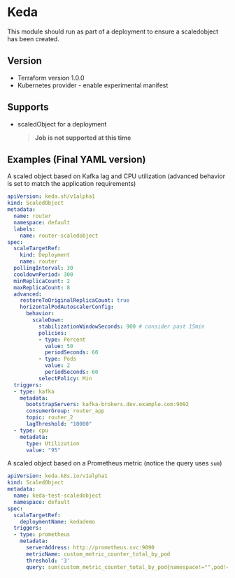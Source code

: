 # Keda

This module should run as part of a deployment to ensure a scaledobject has been created.

## Version

* Terraform version 1.0.0
* Kubernetes provider - enable experimental manifest

## Supports

* scaledObject for a deployment
  > **Job is not supported at this time**

## Examples (Final YAML version)

A scaled object based on Kafka lag and CPU utilization (advanced behavior is set to match the application requirements)

```yaml
apiVersion: keda.sh/v1alpha1
kind: ScaledObject
metadata:
  name: router
  namespace: default
  labels:
    name: router-scaledobject
spec:
  scaleTargetRef:
    kind: Deployment
    name: router
  pollingInterval: 30
  cooldownPeriod: 300
  minReplicaCount: 2
  maxReplicaCount: 8
  advanced:
    restoreToOriginalReplicaCount: true
    horizontalPodAutoscalerConfig:
      behavior:
        scaleDown:
          stabilizationWindowSeconds: 900 # consider past 15min
          policies:
          - type: Percent
            value: 50
            periodSeconds: 60
          - type: Pods
            value: 2
            periodSeconds: 60
          selectPolicy: Min
  triggers:
  - type: kafka
    metadata:
      bootstrapServers: kafka-brokers.dev.example.com:9092
      consumerGroup: router_app
      topic: router_2
      lagThreshold: "10000"
  - type: cpu
    metadata:
      type: Utilization
      value: "95"
```

A scaled object based on a Prometheus metric (notice the query uses `sum`)

```yaml
apiVersion: keda.k8s.io/v1alpha1
kind: ScaledObject
metadata:
  name: keda-test-scaledobject
  namespace: default
spec:
  scaleTargetRef:
    deploymentName: kedademo
  triggers:
  - type: prometheus
    metadata:
      serverAddress: http://prometheus.svc:9090
      metricName: custom_metric_counter_total_by_pod
      threshold: '3'
      query: sum(custom_metric_counter_total_by_pod{namespace!="",pod!=""})
```
